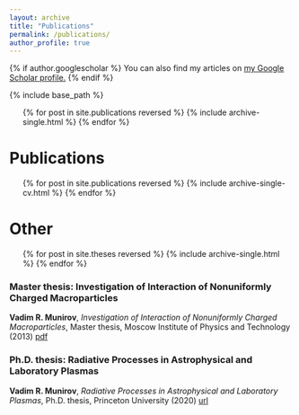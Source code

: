 ```yaml
---
layout: archive
title: "Publications"
permalink: /publications/
author_profile: true
---
```


{% if author.googlescholar %}
  You can also find my articles on <u><a href="{{author.googlescholar}}">my Google Scholar profile</a>.</u>
{% endif %}

{% include base_path %}

<ul>{% for post in site.publications reversed %}
  {% include archive-single.html %}
{% endfor %}</ul>


Publications
======
  <ul>{% for post in site.publications  reversed %}
    {% include archive-single-cv.html %}
  {% endfor %}</ul>


Other
======
<ul>{% for post in site.theses reversed %}
  {% include archive-single.html %}
{% endfor %}</ul>

### Master thesis: Investigation of Interaction of Nonuniformly Charged Macroparticles
 <b>Vadim R. Munirov</b>, <i>Investigation of Interaction of Nonuniformly Charged Macroparticles</i>, Master thesis, Moscow Institute of Physics and Technology (2013)
[pdf](https://dimmun.github.io/files/pdf/Munirov2013_dip_master_A4.pdf)

### Ph.D. thesis: Radiative Processes in Astrophysical and Laboratory Plasmas
 <b>Vadim R. Munirov</b>, <i>Radiative Processes in Astrophysical and Laboratory Plasmas</i>, Ph.D. thesis, Princeton University (2020)
[url](http://arks.princeton.edu/ark:/88435/dsp01t722hc861)

